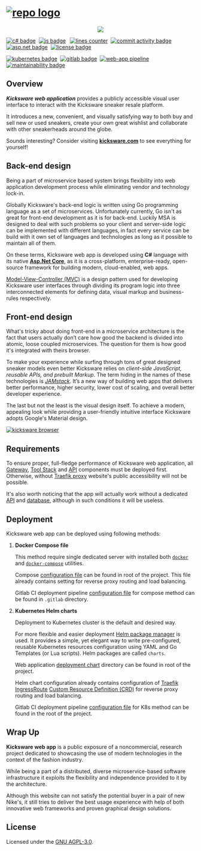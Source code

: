 # [![repo logo][]][Kicksware url]

<p align="center">
	<a href="https://kicksware.com">
		<img src="https://img.shields.io/website?label=Visit%20website&down_message=unavailable&up_color=teal&up_message=kicksware.com%20%7C%20online&url=https%3A%2F%2Fkicksware.com">
	</a>
</p>

[![c# badge]](https://docs.microsoft.com/dotnet/csharp)&nbsp;
[![js badge]][jamstack]&ensp;
[![lines counter]](https://github.com/timoth-y/kicksware-web-app)&nbsp;
[![commit activity badge]][repo commit activity]&nbsp;
[![asp.net badge]][asp.net core]&nbsp;
[![license badge]](https://www.gnu.org/licenses/agpl-3.0)

[![kubernetes badge]](https://kubernetes.io)&nbsp;
[![gitlab badge]](https://ci.kicksware.com/kicksware/kicksware-web-app)&nbsp;
[![web-app pipeline]](https://ci.kicksware.com/kicksware/web-app/-/commits/master)&nbsp;
[![maintainability badge]][maintainability source]

## Overview

_**Kicksware web application**_ provides a publicly accessible visual user interface to interact with the Kicksware sneaker resale platform.

It introduces a new, convenient, and visually satisfying way to both buy and sell new or used sneakers, create your own great wishlist and collaborate with other sneakerheads around the globe.

Sounds interesting? Consider visiting [**kicksware.com**][kicksware url] to see everything for yourself!

## Back-end design

Being a part of microservice based system brings flexibility into web application development process while eliminating vendor and technology lock-in.

Globally Kicksware's back-end logic is written using Go programming language as a set of microservices. Unfortunately currently, Go isn't as great for front-end development as it is for back-end. Luckily MSA is designed to deal with such problems so your client and server-side logic can be implemented with different languages, in fact every service can be build with it own set of languages and technologies as long as it possible to maintain all of them.

On these terms, Kicksware web app is developed using **C#** language with its native [**Asp.Net Core**][asp.net core], as it is a cross-platform, enterprise-ready, open-source framework for building modern, cloud-enabled, web apps.

[Model-View-Controller (MVC)][mvc pattern] is a design pattern used for developing Kicksware user interfaces through dividing its program logic into three interconnected elements for defining data, visual markup and business-rules respectively.

## Front-end design

What's tricky about doing front-end in a microservice architecture is the fact that users actually don’t care how good the backend is divided into atomic, loose coupled microservices. The question for them is how good it's integrated with theirs browser.

To make your experience while surfing through tons of great designed sneaker models even better Kicksware relies on _client-side JavaScript, reusable APIs, and prebuilt Markup_. The term hiding in the names of these technologies is [_JAMstack_][jamstack]. It’s a new way of building web apps that delivers better performance, higher security, lower cost of scaling, and overall better developer experience.

The last but not the least is the visual design itself. To achieve a modern, appealing look while providing a user-friendly intuitive interface Kicksware adopts Google's Material design.

[![kicksware browser][]][Kicksware url]

## Requirements

To ensure proper, full-fledge performance of Kicksware web application, all [Gateway][gateway repo], [Tool Stack][tool-stack repo] and [API][api repo] components must be deployed first. Otherwise, without [Traefik proxy][gateway repo] website's public accessibility will not be possible.

It's also worth noticing that the app will actually work without a dedicated [API][api repo] and [database][tool-stack repo], although in such conditions it will be useless.

## Deployment

Kicksware web app can be deployed using following methods:

1. **Docker Compose file**

   This method require single dedicated server with installed both [`docker`][docker-compose] and [`docker-compose`][docker-compose] utilities.

   Compose [configuration file][compose config] can be found in root of the project. This file already contains setting for reverse proxy routing and load balancing.

   Gitlab CI deployment pipeline [configuration file][ci compose config] for compose method can be found in `.gitlab` directory.

2. **Kubernetes Helm charts**

   Deployment to Kubernetes cluster is the default and desired way.

   For more flexible and easier deployment [Helm package manager][helm] is used. It provides a simple, yet elegant way to write pre-configured, reusable Kubernetes resources configuration using YAML and Go Templates (or Lua scripts). Helm packages are called `charts`.

   Web application [deployment chart][helm chart] directory can be found in root of the project.

   Helm chart configuration already contains configuration of [Traefik IngressRoute][ingress route] [Custom Resource Definition (CRD)][k8s crd] for reverse proxy routing and load balancing.

   Gitlab CI deployment pipeline [configuration file][ci k8s config] for K8s method can be found in the root of the project.

## Wrap Up

**Kicksware web app** is a public exposure of a noncommercial, research project dedicated to showcasing the use of modern technologies in the context of the fashion industry.

While being a part of a distributed, diverse microservice-based software infrastructure it exploits the flexibility and independence provided to it by the architecture.

Although this website can not satisfy the potential buyer in a pair of new Nike's, it still tries to deliver the best usage experience with help of both innovative web frameworks and proven graphical design solutions.

## License

Licensed under the [GNU AGPL-3.0][license file].

[repo logo]: https://ci.kicksware.com/kicksware/web-app/-/raw/master/assets/repo-logo.png
[kicksware url]: https://kicksware.com

[Website badge]: https://img.shields.io/website?label=Visit%20website&down_message=unavailable&up_color=teal&up_message=kicksware.com%20%7C%20online&url=https%3A%2F%2Fkicksware.com
[c# badge]: https://img.shields.io/badge/Code-C%23-informational?style=flat&logo=c-sharp&logoColor=white&color=1E9E25
[js badge]: https://img.shields.io/badge/Code-JavaScript-informational?style=flat&logo=javascript&logoColor=white&color=F7E018
[commit activity badge]: https://img.shields.io/github/commit-activity/m/timoth-y/kicksware-web-app?label=Commit%20activity&color=teal
[repo commit activity]: https://github.com/timoth-y/kicksware-web-app/graphs/commit-activity
[lines counter]: https://img.shields.io/tokei/lines/github/timoth-y/kicksware-web-app?color=teal&label=Lines
[asp.net badge]: https://img.shields.io/badge/Framework-ASP.NET%20Core-informational?style=flat&logo=.net&logoColor=white&color=teal
[license badge]: https://img.shields.io/badge/License-AGPL%20v3-blue.svg?color=teal
[architecture badge]: https://img.shields.io/badge/Architecture-Microservices-informational?style=flat&logo=opslevel&logoColor=white&color=teal
[kubernetes badge]: https://img.shields.io/badge/DevOps-Kubernetes-informational?style=flat&logo=kubernetes&logoColor=white&color=316DE6
[gitlab badge]: https://img.shields.io/badge/CI-Gitlab_CE-informational?style=flat&logo=gitlab&logoColor=white&color=FCA326
[web-app pipeline]: https://ci.kicksware.com/kicksware/web-app/badges/master/pipeline.svg?key_text=Web%20App%20|%20pipeline&key_width=115
[maintainability badge]: https://api.codeclimate.com/v1/badges/225b52efad204b10fc2d/maintainability
[maintainability source]: https://codeclimate.com/github/timoth-y/kicksware-web-app/maintainability

[asp.net core]: https://dotnet.microsoft.com/apps/aspnet
[mvc pattern]: https://www.codecademy.com/articles/mvc
[jamstack]: https://jamstack.org
[material design]: https://material.io/design

[kicksware browser]: https://ci.kicksware.com/kicksware/web-app/-/raw/master/assets/kicksware-browser.png

[api repo]: https://github.com/timoth-y/kicksware-api
[gateway repo]: https://github.com/timoth-y/kicksware-gateway
[tool-stack repo]: https://github.com/timoth-y/kicksware-tool-stack

[docker-desktop]: https://docs.docker.com/desktop/
[docker-compose]: https://docs.docker.com/compose/
[compose config]: https://github.com/timoth-y/kicksware-web-app/blob/master/docker-compose.yml
[ci compose config]: https://github.com/timoth-y/kicksware-web-app/blob/master/.gitlab/.gitlab-ci.compose.yml
[ci k8s config]: https://github.com/timoth-y/kicksware-web-app/blob/master/.gitlab-ci.yml
[k8s crd]: https://kubernetes.io/docs/concepts/extend-kubernetes/api-extension/custom-resources/
[ingress route]: https://docs.traefik.io/routing/providers/kubernetes-crd/

[helm]: https://helm.sh/
[helm chart]: https://github.com/timoth-y/kicksware-web-app/tree/master/webapp-chart

[license file]: https://github.com/timoth-y/kicksware-web-app/blob/master/LICENSE